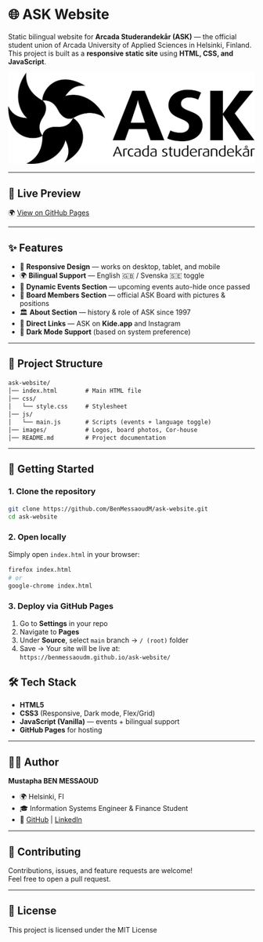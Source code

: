 # 🌐 ASK Website

Static bilingual website for **Arcada Studerandekår (ASK)** — the official student union of Arcada University of Applied Sciences in Helsinki, Finland.  
This project is built as a **responsive static site** using **HTML, CSS, and JavaScript**.

![ASK Logo](images/ASK-logo-black.png)

---

## 🔗 Live Preview
🌍 [View on GitHub Pages](https://benmessaoudm.github.io/ask-website/)

---

## ✨ Features
- 📱 **Responsive Design** — works on desktop, tablet, and mobile  
- 🌍 **Bilingual Support** — English 🇬🇧 / Svenska 🇸🇪 toggle  
- 📅 **Dynamic Events Section** — upcoming events auto-hide once passed  
- 👥 **Board Members Section** — official ASK Board with pictures & positions  
- 🏛 **About Section** — history & role of ASK since 1997  
- 🔗 **Direct Links** — ASK on **Kide.app** and Instagram  
- 🌙 **Dark Mode Support** (based on system preference)

---

## 📂 Project Structure
```
ask-website/
│── index.html        # Main HTML file
│── css/
│   └── style.css     # Stylesheet
│── js/
│   └── main.js       # Scripts (events + language toggle)
│── images/           # Logos, board photos, Cor-house
│── README.md         # Project documentation
```

---

## 🚀 Getting Started

### 1. Clone the repository
```bash
git clone https://github.com/BenMessaoudM/ask-website.git
cd ask-website
```

### 2. Open locally
Simply open `index.html` in your browser:
```bash
firefox index.html
# or
google-chrome index.html
```

### 3. Deploy via GitHub Pages
1. Go to **Settings** in your repo  
2. Navigate to **Pages**  
3. Under **Source**, select `main` branch → `/ (root)` folder  
4. Save → Your site will be live at:  
   `https://benmessaoudm.github.io/ask-website/`



## 🛠 Tech Stack
- **HTML5**  
- **CSS3** (Responsive, Dark mode, Flex/Grid)  
- **JavaScript (Vanilla)** — events + bilingual support  
- **GitHub Pages** for hosting  

---

## 👨‍💻 Author
**Mustapha BEN MESSAOUD**  
- 🌍 Helsinki, FI  
- 🎓 Information Systems Engineer & Finance Student  
- 🔗 [GitHub](https://github.com/BenMessaoudM) | [LinkedIn](www.linkedin.com/in/mubenmessaoud)

---

## 🤝 Contributing
Contributions, issues, and feature requests are welcome!  
Feel free to open a pull request.

---

## 📜 License
This project is licensed under the MIT License 
